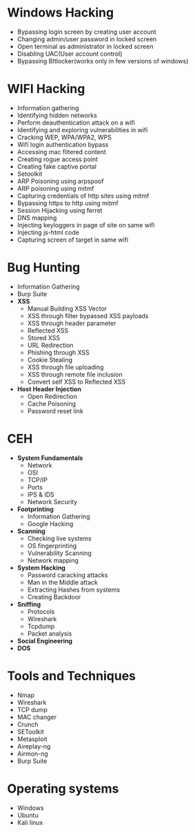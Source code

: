 # Windows Hacking
  * Bypassing login screen by creating user account
  * Changing admin/user password in locked screen
  * Open terminal as administrator in locked screen
  * Disabling UAC(User account control)
  * Bypassing BItlocker(works only in few versions of windows)

# WIFI Hacking
  * Information gathering
  * Identifying hidden networks
  * Perform deauthentication attack on a wifi
  * Identifying and exploring vulnerabilities in wifi
  * Cracking WEP, WPA/WPA2, WPS
  * Wifi login authentication bypass
  * Accessing mac filtered content
  * Creating rogue access point
  * Creating fake captive portal
  * Setoolkit
  * ARP Poisoning using arpspoof
  * ARP poisoning using mitmf
  * Capturing credentials of http sites using mitmf
  * Bypassing https to http using mitmf
  * Session Hijacking using ferret
  * DNS mapping
  * Injecting keyloggers in page of site on same wifi
  * Injecting js-html code
  * Capturing screen of target in same wifi




# Bug Hunting  
  * Information Gathering  
  * Burp Suite  
  * **XSS**  
     * Manual Building XSS Vector  
     * XSS through filter bypassed XSS payloads  
     * XSS through header parameter  
     * Reflected XSS  
     * Stored XSS  
     * URL Redirection  
     * Phishing through XSS  
     * Cookie Stealing  
     * XSS through file uploading  
     * XSS through remote file inclusion  
     * Convert self XSS to Reflected XSS  
  * **Host Header Injection**
     * Open Redirection
     * Cache Poisoning
     * Password reset link
     
# CEH 
  * **System Fundamentals**
     * Network 
     * OSI
     * TCP/IP
     * Ports 
     * IPS & IDS
     * Network Security
  * **Footprinting** 
     * Information Gathering
     * Google Hacking 
  * **Scanning**
     * Checking live systems
     * OS fingerprinting
     * Vulnerability Scanning
     * Network mapping
  * **System Hacking**
     * Password caracking attacks
     * Man in the Middle attack
     * Extracting Hashes from systems
     * Creating Backdoor
  * **Sniffing**
     * Protocols
     * Wireshark
     * Tcpdump
     * Packet analysis
  * **Social Engineering**
  * **DOS**



# Tools and Techniques
  * Nmap
  * Wireshark
  * TCP dump
  * MAC changer
  * Crunch
  * SEToolkit
  * Metasploit
  * Aireplay-ng
  * Airmon-ng
  * Burp Suite



# Operating systems
  * Windows
  * Ubuntu
  * Kali linux
